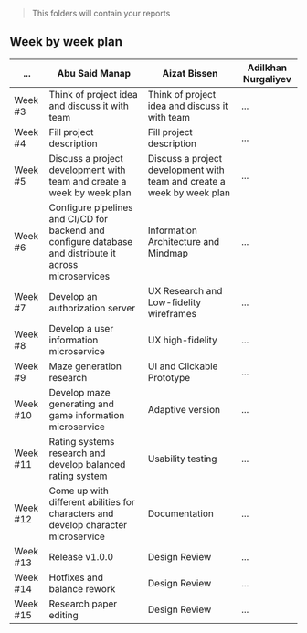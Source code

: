 > This folders will contain your reports
## Week by week plan
|...|Abu Said Manap|Aizat Bissen|Adilkhan Nurgaliyev|
|---|---|---|---|
|Week #3|Think of project idea and discuss it with team|Think of project idea and discuss it with team|...|
|Week #4|Fill project description|Fill project description|...|
|Week #5|Discuss a project development with team and create a week by week plan|Discuss a project development with team and create a week by week plan|...|
|Week #6|Configure pipelines and CI/CD for backend and configure database and distribute it across microservices|Information Architecture and Mindmap|...|
|Week #7|Develop an authorization server|UX Research and Low-fidelity wireframes|...|
|Week #8|Develop a user information microservice|UX high-fidelity|...|
|Week #9|Maze generation research|UI and Clickable Prototype|...|
|Week #10|Develop maze generating and game information microservice|Adaptive version|...|
|Week #11|Rating systems research and develop balanced rating system|Usability testing|...|
|Week #12|Come up with different abilities for characters and develop character microservice|Documentation|...|
|Week #13|Release v1.0.0|Design Review|...|
|Week #14|Hotfixes and balance rework|Design Review|...|
|Week #15|Research paper editing|Design Review|...|
